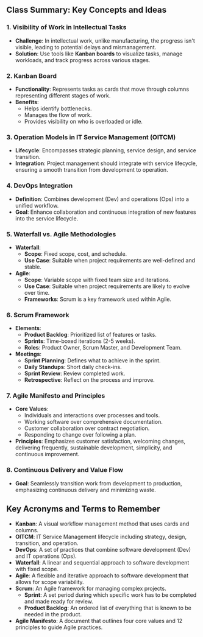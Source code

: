 ## Class Summary: Key Concepts and Ideas

### 1. **Visibility of Work in Intellectual Tasks**
   - **Challenge**: In intellectual work, unlike manufacturing, the progress isn't visible, leading to potential delays and mismanagement.
   - **Solution**: Use tools like **Kanban boards** to visualize tasks, manage workloads, and track progress across various stages.

### 2. **Kanban Board**
   - **Functionality**: Represents tasks as cards that move through columns representing different stages of work.
   - **Benefits**: 
     - Helps identify bottlenecks.
     - Manages the flow of work.
     - Provides visibility on who is overloaded or idle.

### 3. **Operation Models in IT Service Management (OITCM)**
   - **Lifecycle**: Encompasses strategic planning, service design, and service transition.
   - **Integration**: Project management should integrate with service lifecycle, ensuring a smooth transition from development to operation.

### 4. **DevOps Integration**
   - **Definition**: Combines development (Dev) and operations (Ops) into a unified workflow.
   - **Goal**: Enhance collaboration and continuous integration of new features into the service lifecycle.

### 5. **Waterfall vs. Agile Methodologies**
   - **Waterfall**:
     - **Scope**: Fixed scope, cost, and schedule.
     - **Use Case**: Suitable when project requirements are well-defined and stable.
   - **Agile**:
     - **Scope**: Variable scope with fixed team size and iterations.
     - **Use Case**: Suitable when project requirements are likely to evolve over time.
     - **Frameworks**: Scrum is a key framework used within Agile.

### 6. **Scrum Framework**
   - **Elements**:
     - **Product Backlog**: Prioritized list of features or tasks.
     - **Sprints**: Time-boxed iterations (2-5 weeks).
     - **Roles**: Product Owner, Scrum Master, and Development Team.
   - **Meetings**:
     - **Sprint Planning**: Defines what to achieve in the sprint.
     - **Daily Standups**: Short daily check-ins.
     - **Sprint Review**: Review completed work.
     - **Retrospective**: Reflect on the process and improve.

### 7. **Agile Manifesto and Principles**
   - **Core Values**:
     - Individuals and interactions over processes and tools.
     - Working software over comprehensive documentation.
     - Customer collaboration over contract negotiation.
     - Responding to change over following a plan.
   - **Principles**: Emphasizes customer satisfaction, welcoming changes, delivering frequently, sustainable development, simplicity, and continuous improvement.

### 8. **Continuous Delivery and Value Flow**
   - **Goal**: Seamlessly transition work from development to production, emphasizing continuous delivery and minimizing waste.

## Key Acronyms and Terms to Remember

- **Kanban**: A visual workflow management method that uses cards and columns.
- **OITCM**: IT Service Management lifecycle including strategy, design, transition, and operation.
- **DevOps**: A set of practices that combine software development (Dev) and IT operations (Ops).
- **Waterfall**: A linear and sequential approach to software development with fixed scope.
- **Agile**: A flexible and iterative approach to software development that allows for scope variability.
- **Scrum**: An Agile framework for managing complex projects.
  - **Sprint**: A set period during which specific work has to be completed and made ready for review.
  - **Product Backlog**: An ordered list of everything that is known to be needed in the product.
- **Agile Manifesto**: A document that outlines four core values and 12 principles to guide Agile practices.

